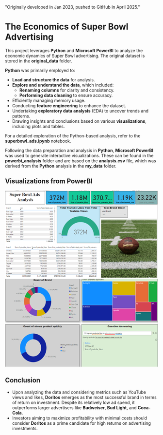 "Originally developed in Jan 2023, pushed to GitHub in April 2025."
# The Economics of Super Bowl Advertising

This project leverages **Python** and **Microsoft PowerBI** to analyze the economic dynamics of Super Bowl advertising. The original dataset is stored in the **original_data** folder.

**Python** was primarily employed to:
- **Load and structure the data** for analysis.
- **Explore and understand the data**, which included:
  - **Renaming columns** for clarity and consistency.
  - **Performing data cleaning** to ensure accuracy.
- Efficiently managing memory usage.
- Conducting **feature engineering** to enhance the dataset.
- Undertaking **exploratory data analysis** (EDA) to uncover trends and patterns.
- Drawing insights and conclusions based on various **visualizations**, including plots and tables.

For a detailed exploration of the Python-based analysis, refer to the **superbowl_ads.ipynb** notebook.

Following the data preparation and analysis in **Python**, **Microsoft PowerBI** was used to generate interactive visualizations. These can be found in the **powerbi_analysis** folder and are based on the **analysis.csv** file, which was derived from the **Python** analysis in the **my_data** folder.

## Visualizations from PowerBI

![PowerBI Table](img/tables_1.png)  
![PowerBI Visualization](img/vis_5.png)

## Conclusion

- Upon analyzing the data and considering metrics such as YouTube views and likes, **Doritos** emerges as the most successful brand in terms of return on investment. Despite its relatively low ad spend, it outperforms larger advertisers like **Budweiser**, **Bud Light**, and **Coca-Cola**.
- Investors aiming to maximize profitability with minimal costs should consider **Doritos** as a prime candidate for high returns on advertising investments.
